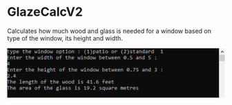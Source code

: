 # GlazeCalcV2

Calculates how much wood and glass is needed for a window based on type of the window, its height and width.

<img src="Images/programRunningPic.png" >
